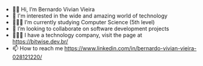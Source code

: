 - 👋🏻 Hi, I’m Bernardo Vivian Vieira
- 💾 I'm interested in the wide and amazing world of technology
- 🧑🏻‍💻 I’m currently studying Computer Science (5th level)
- 📡 I’m looking to collaborate on software development projects
- 👨🏻‍💼 I have a technology company, visit the page at https://bitwise.dev.br/
- 📫 How to reach me https://www.linkedin.com/in/bernardo-vivian-vieira-028121220/

<!---
bernardovvieira/bernardovvieira is a ✨ special ✨ repository because its `README.md` (this file) appears on your GitHub profile.
You can click the Preview link to take a look at your changes.
--->
